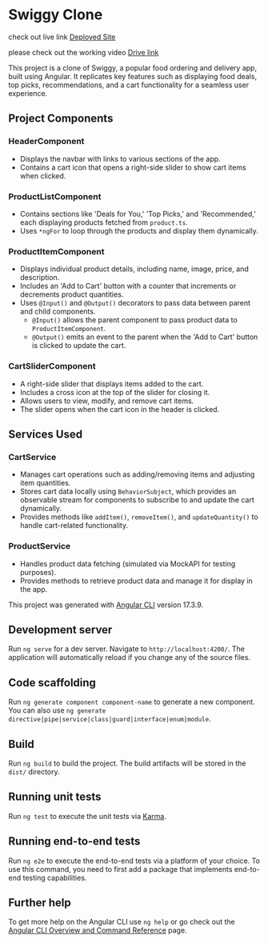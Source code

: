 # Swiggy Clone

check out live link [Deployed Site](https://swiggy-clone-lyart-beta.vercel.app/)

please check out the working video [Drive link](https://drive.google.com/file/d/1mAHEoPu3Plx5UtH4nvws9FhnQ5g9oPs7/view?usp=sharing)

This project is a clone of Swiggy, a popular food ordering and delivery app, built using Angular. It replicates key features such as displaying food deals, top picks, recommendations, and a cart functionality for a seamless user experience.

## Project Components

### HeaderComponent
- Displays the navbar with links to various sections of the app.
- Contains a cart icon that opens a right-side slider to show cart items when clicked.

### ProductListComponent
- Contains sections like 'Deals for You,' 'Top Picks,' and 'Recommended,' each displaying products fetched from `product.ts`.
- Uses `*ngFor` to loop through the products and display them dynamically.

### ProductItemComponent
- Displays individual product details, including name, image, price, and description.
- Includes an 'Add to Cart' button with a counter that increments or decrements product quantities.
- Uses `@Input()` and `@Output()` decorators to pass data between parent and child components.
  - `@Input()` allows the parent component to pass product data to `ProductItemComponent`.
  - `@Output()` emits an event to the parent when the 'Add to Cart' button is clicked to update the cart.

### CartSliderComponent
- A right-side slider that displays items added to the cart.
- Includes a cross icon at the top of the slider for closing it.
- Allows users to view, modify, and remove cart items.
- The slider opens when the cart icon in the header is clicked.

## Services Used

### CartService
- Manages cart operations such as adding/removing items and adjusting item quantities.
- Stores cart data locally using `BehaviorSubject`, which provides an observable stream for components to subscribe to and update the cart dynamically.
- Provides methods like `addItem()`, `removeItem()`, and `updateQuantity()` to handle cart-related functionality.

### ProductService
- Handles product data fetching (simulated via MockAPI for testing purposes).
- Provides methods to retrieve product data and manage it for display in the app.

This project was generated with [Angular CLI](https://github.com/angular/angular-cli) version 17.3.9.

## Development server

Run `ng serve` for a dev server. Navigate to `http://localhost:4200/`. The application will automatically reload if you change any of the source files.

## Code scaffolding

Run `ng generate component component-name` to generate a new component. You can also use `ng generate directive|pipe|service|class|guard|interface|enum|module`.

## Build

Run `ng build` to build the project. The build artifacts will be stored in the `dist/` directory.

## Running unit tests

Run `ng test` to execute the unit tests via [Karma](https://karma-runner.github.io).

## Running end-to-end tests

Run `ng e2e` to execute the end-to-end tests via a platform of your choice. To use this command, you need to first add a package that implements end-to-end testing capabilities.

## Further help

To get more help on the Angular CLI use `ng help` or go check out the [Angular CLI Overview and Command Reference](https://angular.io/cli) page.
